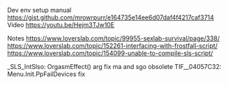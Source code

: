 Dev env setup manual
https://gist.github.com/mrowrpurr/e164735e14ee6d07daf4f4217caf3714
Video
https://youtu.be/Hejm3TJw10E

Notes
https://www.loverslab.com/topic/99955-sexlab-survival/page/338/
https://www.loverslab.com/topic/152261-interfacing-with-frostfall-script/
https://www.loverslab.com/topic/154099-unable-to-compile-sls-script/

_SLS_IntSlso:  OrgasmEffect() arg fix
ma and sgo obsolete
TIF__04057C32: Menu.Init.PpFailDevices fix